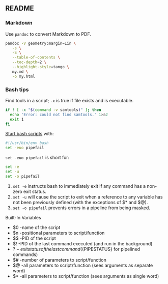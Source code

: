 ## README

### Markdown

Use `pandoc` to convert Markdown to PDF.

```bash
pandoc -V geometry:margin=1in \
   -s \
   -S \
   --table-of-contents \
   --toc-depth=2 \
   --highlight-style=tango \
   my.md \
   -o my.html
```

### Bash tips

Find tools in a script; `-x` is true if file exists and is executable.

```bash
if ! [ -x "$(command -v samtools)" ]; then
  echo 'Error: could not find samtools.' 1>&2
  exit 1
fi
```

[Start bash scripts](http://redsymbol.net/articles/unofficial-bash-strict-mode/) with:

```bash
#!/usr/bin/env bash
set -euo pipefail
```

`set -euo pipefail` is short for:

```bash
set -e
set -u
set -o pipefail
```

1. `set -e` instructs bash to immediately exit if any command has a non-zero exit status.
2. `set -u` will cause the script to exit when a reference to any variable has not been previously defined (with the exceptions of $* and $@).
3.  `set -o pipefail` prevents errors in a pipeline from being masked.

Built-In Variables

* $0 -name of the script
* $n -positional parameters to script/function
* $$ -PID of the script
* $! -PID of the last command executed (and run in the background)
* $? -exit status of the last command  (${PIPESTATUS} for pipelined commands)
* $# -number of parameters to script/function
* $@ -all parameters to script/function (sees arguments as separate word)
* $* -all parameters to script/function (sees arguments as single word)


